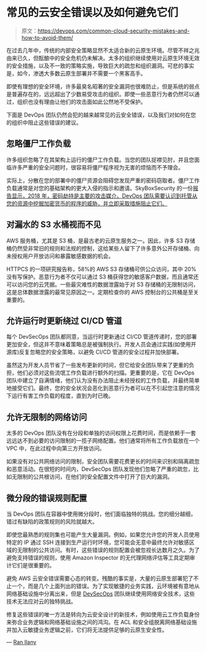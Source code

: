 # 常见的云安全错误以及如何避免它们

> 原文：<https://devops.com/common-cloud-security-mistakes-and-how-to-avoid-them/>

在过去几年中，传统的内部安全策略显然不太适合新的云原生环境。尽管不祥之兆由来已久，但酝酿中的安全危机仍未解决。太多的组织继续使用对云原生环境无效的安全措施，以及不一致的策略实施，导致巨大的疏忽和组织漏洞。可悲的事实是，如今，渗透大多数云原生部署并不需要一个黑客高手。

即使有理想的安全环境，许多最臭名昭著的安全漏洞也很难防止，但是系统的弱点是普遍存在的，远远超出了少数易受攻击的组织。即使一些恶意行为者仍然可以通过，组织也没有理由让他们的攻击面如此公然地不受保护。

下面是 DevOps 团队仍然会犯的越来越常见的云安全错误，以及我们对如何在您的组织中阻止这些错误的建议。

## **忽略僵尸工作负载**

许多组织忽略了在其架构上运行的僵尸工作负载。当您的团队捉襟见肘，并且您面临许多严重的安全问题时，很容易将僵尸程序视为无害的烦恼而不予理会。

实际上，分散在您的部署中的僵尸资源会阻碍您发现严重的密码窃取者。僵尸工作负载通常是对您的基础架构的更大入侵的指示和邀请。SkyBoxSecurity 的一份[报告显示，2018 年，密码劫持是主要的攻击媒介。DevOps 团队需要认识到托管从您的资源中挖掘加密货币的程序的威胁，并立即采取措施阻止它们。](https://lp.skyboxsecurity.com/WICD-2018-07-Report-VT-Trends-MY_03Asset.html)

## **对漏水的 S3 水桶视而不见**

AWS 服务桶，尤其是 S3 桶，是最古老的云原生服务之一。因此，许多 S3 存储桶仍然受非常旧的规则和法规的控制，这给某些人留下了许多意外公开存储桶、向未授权用户开放访问和暴露敏感数据的机会。

HTTPCS 的一项研究报告称，58%的 AWS S3 存储桶可供公众访问，其中 20%没有写保护。恶意行为者不仅可以通过 S3 桶获得您的敏感客户数据，而且通常还可以访问您的云凭据。一些最灾难性的数据泄露始于对 S3 存储桶的无限制访问，这是总体数据泄露的最常见原因之一。定期检查你的 AWS 控制台的公共桶是至关重要的。

## **允许运行时更新绕过 CI/CD 管道**

每个 DevSecOps 团队都同意，当运行时更新通过 CI/CD 管道传递时，您的部署更加安全，但这并不意味着策略总是被强制执行。开发人员会通过实践(如使用开源库)反复忽略您的安全策略，以避免 CI/CD 管道的安全过程并加快部署。

虽然这为开发人员节省了一些发布更新的时间，但它给安全团队带来了更重的负担，他们必须对这些流氓工作负载进行额外的扫描。更重要的是，它在 DevOps 团队中建立了自满情绪，他们认为没有办法阻止未经授权的工作负载，并最终简单地接受它们。最终，您的安全状况会恶化到恶意行为者可以在不引起您注意的情况下运行有害工作负载的程度，直到为时已晚。

## **允许无限制的网络访问**

太多的 DevOps 团队没有在分段和单独的访问权限上花费时间，而是依赖于一套远远达不到必要的访问限制的一揽子网络配置。他们通常将所有工作负载放在一个 VPC 中，在此过程中向第三方开放访问。

如果没有对公共网络访问的限制，安全团队需要花费更长的时间来识别和隔离疏忽和恶意活动。在很短的时间内，DevSecOps 团队发现他们忽略了严重的疏忽，比如无限制的公共根访问，在他们的安全配置文件中打开了巨大的漏洞。

## 微分段的错误规则配置

当 DevOps 团队在容器中使用微分段时，他们面临独特的挑战。您的细分越细，错过有缺陷的政策规则的风险就越大。

即使您最熟悉的规则集也可能产生大量漏洞。例如，如果您允许您的开发人员使用特定的 IP 通过 SSH 连接到生产运行时环境，您可能会无意中最终允许对敏感区域的无限制的公共访问。有时，这些错误的规则配置会被忽视长达数月之久。为了避免支持错误的规则，使用 Amazon Inspector 的无代理网络评估等工具定期审计它们是很重要的。

避免 AWS 云安全错误需要心态的转变。残酷的事实是，大量的云原生部署犯了不止一个，而是几个上面列出的错误。为了实现敏捷的业务实践，云环境被有意地从网络基础设施中分离出来，但是 [DevSecOps](https://devops.com/devsecops-becomes-a-higher-cloud-native-priority/) 团队继续使用网络安全技术，这些技术无法应对云的独特挑战。

修复这些错误的唯一方法是转向为云安全设计的新技术，例如使用云工作负载身份来弥合业务逻辑和网络基础设施之间的鸿沟。在 ACL 和安全组脱离网络基础设施并加入云敏捷业务逻辑之前，它们将无法提供足够的云原生安全性。

— [Ran Ilany](https://devops.com/author/ran-ilany/)